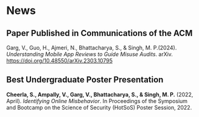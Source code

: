 # News


##  Paper Published in Communications of the ACM 

Garg, V., Guo, H., Ajmeri, N., Bhattacharya, S., & Singh, M. P.(2024). *Understanding Mobile App Reviews to Guide Misuse Audits*. arXiv. https://doi.org/10.48550/arXiv.2303.10795

## Best Undergraduate Poster Presentation

**Cheerla, S., Ampally, V., Garg, V., Bhattacharya, S., & Singh, M. P.** (2022, April). *Identifying Online Misbehavior*. In Proceedings of the Symposium and Bootcamp on the Science of Security (HotSoS) Poster Session, 2022.


